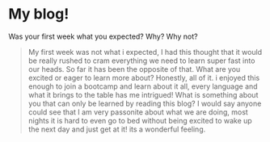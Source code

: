 # My blog!
Was your first week what you expected? Why? Why not?
>My first week was not what i expected, I had this thought that it would be really rushed to cram everything we need to learn super fast into our heads. So far it has been the opposite of that.
What are you excited or eager to learn more about?
>Honestly, all of it. i enjoyed this enough to join a bootcamp and learn about it all, every language and what it brings to the table has me intrigued! 
What is something about you that can only be learned by reading this blog?
>I would say anyone could see that I am very passonite about what we are doing, most nights it is hard to even go to bed without being excited to wake up the next day and just get at it! its a wonderful feeling.